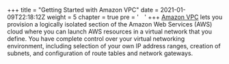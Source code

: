 +++
title = "Getting Started with Amazon VPC"
date = 2021-01-09T22:18:12Z
weight = 5
chapter = true
pre = '<b style="color:#fff;">1. </b>'
+++
[Amazon VPC](https://aws.amazon.com/vpc/) lets you provision a logically isolated section of the Amazon Web Services (AWS) cloud where you can launch AWS resources in a virtual network that you define. You have complete control over your virtual networking environment, including selection of your own IP address ranges, creation of subnets, and configuration of route tables and network gateways.